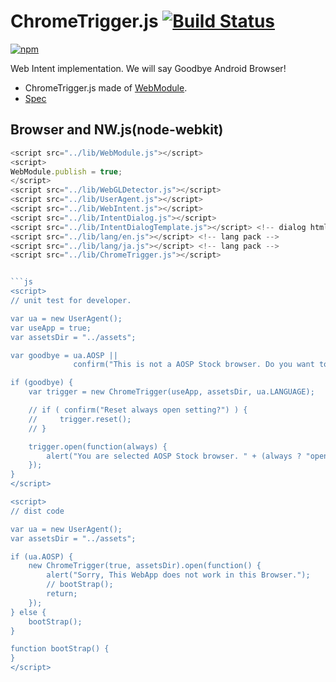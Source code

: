# ChromeTrigger.js [![Build Status](https://travis-ci.org/uupaa/ChromeTrigger.js.svg)](https://travis-ci.org/uupaa/ChromeTrigger.js)

[![npm](https://nodei.co/npm/uupaa.chrometrigger.js.svg?downloads=true&stars=true)](https://nodei.co/npm/uupaa.chrometrigger.js/)

Web Intent implementation. We will say Goodbye Android Browser!

- ChromeTrigger.js made of [WebModule](https://github.com/uupaa/WebModule).
- [Spec](https://github.com/uupaa/ChromeTrigger.js/wiki/ChromeTrigger)

## Browser and NW.js(node-webkit)

```js
<script src="../lib/WebModule.js"></script>
<script>
WebModule.publish = true;
</script>
<script src="../lib/WebGLDetector.js"></script>
<script src="../lib/UserAgent.js"></script>
<script src="../lib/WebIntent.js"></script>
<script src="../lib/IntentDialog.js"></script>
<script src="../lib/IntentDialogTemplate.js"></script> <!-- dialog html fragment -->
<script src="../lib/lang/en.js"></script> <!-- lang pack -->
<script src="../lib/lang/ja.js"></script> <!-- lang pack -->
<script src="../lib/ChromeTrigger.js"></script>


```js
<script>
// unit test for developer.

var ua = new UserAgent();
var useApp = true;
var assetsDir = "../assets";

var goodbye = ua.AOSP ||
              confirm("This is not a AOSP Stock browser. Do you want to simulate intent action?");

if (goodbye) {
    var trigger = new ChromeTrigger(useApp, assetsDir, ua.LANGUAGE);

    // if ( confirm("Reset always open setting?") ) {
    //     trigger.reset();
    // }

    trigger.open(function(always) {
        alert("You are selected AOSP Stock browser. " + (always ? "open always" : "open once"));
    });
}
</script>

<script>
// dist code

var ua = new UserAgent();
var assetsDir = "../assets";

if (ua.AOSP) {
    new ChromeTrigger(true, assetsDir).open(function() {
        alert("Sorry, This WebApp does not work in this Browser.");
        // bootStrap();
        return;
    });
} else {
    bootStrap();
}

function bootStrap() {
}
</script>
```

